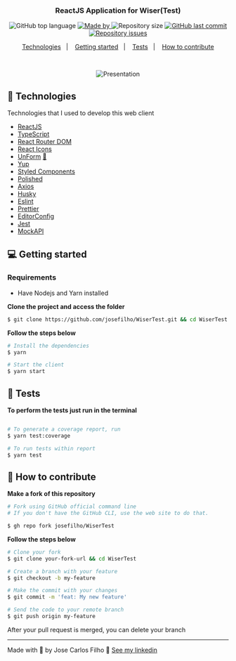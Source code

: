 <h3 align="center">
  ReactJS Application for Wiser(Test)
</h3>

<p align="center">
  <img alt="GitHub top language" src="https://img.shields.io/github/languages/top/josefilho/WiserTest?color=%239626AE">

  <a href="https://www.linkedin.com/in/filhojosecs/" target="_blank" rel="noopener noreferrer">
    <img alt="Made by" src="https://img.shields.io/badge/Made%20By-Jose%20Carlos-%239626AE">
  </a>

  <img alt="Repository size" src="https://img.shields.io/github/repo-size/josefilho/WiserTest?color=%239626AE">

  <a href="https://github.com/josefilho/WiserTest/commits/master">
    <img alt="GitHub last commit" src="https://img.shields.io/github/last-commit/josefilho/WiserTest?color=%239626AE">
  </a>

  <a href="https://github.com/josefilho/WiserTest/issues">
    <img alt="Repository issues" src="https://img.shields.io/github/issues/josefilho/WiserTest?color=%239626AE">
  </a>
</p>

<p align="center">
  <a href="#-technologies">Technologies</a>&nbsp;&nbsp;&nbsp;|&nbsp;&nbsp;&nbsp;
  <a href="#-getting-started">Getting started</a>&nbsp;&nbsp;&nbsp;|&nbsp;&nbsp;&nbsp;
  <a href="#-tests">Tests</a>&nbsp;&nbsp;&nbsp;|&nbsp;&nbsp;&nbsp;
  <a href="#-how-to-contribute">How to contribute</a>
</p>

</br>

<p align="center">
  <img alt="Presentation" src="https://res.cloudinary.com/feensir/image/upload/v1620997866/animation_ut8ah4.gif">
</p>


## 🚀 Technologies

Technologies that I used to develop this web client

- [ReactJS](https://reactjs.org/)
- [TypeScript](https://www.typescriptlang.org/)
- [React Router DOM](https://reacttraining.com/react-router/)
- [React Icons](https://react-icons.netlify.com/#/)
- [UnForm](https://unform.dev/) [💜](https://rocketseat.com.br/)
- [Yup](https://github.com/jquense/yup)
- [Styled Components](https://styled-components.com/)
- [Polished](https://github.com/styled-components/polished)
- [Axios](https://github.com/axios/axios)
- [Husky](https://github.com/typicode/husky)
- [Eslint](https://eslint.org/)
- [Prettier](https://prettier.io/)
- [EditorConfig](https://editorconfig.org/)
- [Jest](https://jestjs.io/)
- [MockAPI](https://www.mockapi.io/)

## 💻 Getting started

### Requirements

- Have Nodejs and Yarn installed

**Clone the project and access the folder**

```bash
$ git clone https://github.com/josefilho/WiserTest.git && cd WiserTest
```

**Follow the steps below**

```bash
# Install the dependencies
$ yarn

# Start the client
$ yarn start
```

## 🏁 Tests

**To perform the tests just run in the terminal**

```bash

# To generate a coverage report, run
$ yarn test:coverage

# To run tests within report
$ yarn test
```

## 🤔 How to contribute

**Make a fork of this repository**

```bash
# Fork using GitHub official command line
# If you don't have the GitHub CLI, use the web site to do that.

$ gh repo fork josefilho/WiserTest
```

**Follow the steps below**

```bash
# Clone your fork
$ git clone your-fork-url && cd WiserTest

# Create a branch with your feature
$ git checkout -b my-feature

# Make the commit with your changes
$ git commit -m 'feat: My new feature'

# Send the code to your remote branch
$ git push origin my-feature
```

After your pull request is merged, you can delete your branch

---

Made with 💜 by Jose Carlos Filho 👋 [See my linkedin](https://www.linkedin.com/in/filhojosecs/)
